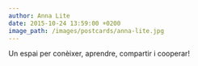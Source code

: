```yaml
---
author: Anna Lite
date: 2015-10-24 13:59:00 +0200
image_path: /images/postcards/anna-lite.jpg
---
```

Un espai per conèixer, aprendre, compartir i cooperar!
